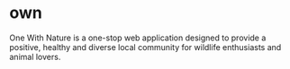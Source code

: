 # own
 One  With Nature is a one-stop web application designed to provide a positive, healthy and  diverse local community for wildlife enthusiasts and animal lovers.
